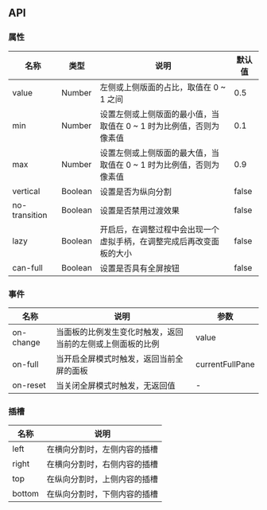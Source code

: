 ## API

### 属性

| 名称          | 类型    | 说明                                                                 | 默认值 |
| ------------- | ------- | -------------------------------------------------------------------- | ------ |
| value         | Number  | 左侧或上侧版面的占比，取值在 0 ~ 1 之间                              | 0.5    |
| min           | Number  | 设置左侧或上侧版面的最小值，当取值在 0 ~ 1 时为比例值，否则为像素值  | 0.1    |
| max           | Number  | 设置左侧或上侧版面的最大值，当取值在 0 ~ 1 时为比例值，否则为像素值  | 0.9    |
| vertical      | Boolean | 设置是否为纵向分割                                                   | false  |
| no-transition | Boolean | 设置是否禁用过渡效果                                                 | false  |
| lazy          | Boolean | 开启后，在调整过程中会出现一个虚拟手柄，在调整完成后再改变面板的大小 | false  |
| can-full      | Boolean | 设置是否具有全屏按钮                                                 | false  |

### 事件

| 名称      | 说明                                                       | 参数            |
| --------- | ---------------------------------------------------------- | --------------- |
| on-change | 当面板的比例发生变化时触发，返回当前的左侧或上侧面板的比例 | value           |
| on-full   | 当开启全屏模式时触发，返回当前全屏的面板                   | currentFullPane |
| on-reset  | 当关闭全屏模式时触发，无返回值                             | -               |

### 插槽

| 名称   | 说明                         |
| ------ | ---------------------------- |
| left   | 在横向分割时，左侧内容的插槽 |
| right  | 在横向分割时，右侧内容的插槽 |
| top    | 在纵向分割时，上侧内容的插槽 |
| bottom | 在纵向分割时，下侧内容的插槽 |
